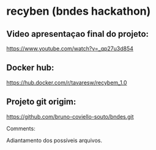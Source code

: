 # recyben (bndes hackathon)

## Video apresentaçao final do projeto:
https://www.youtube.com/watch?v=_qp27u3d854

## Docker hub:
https://hub.docker.com/r/tavaresw/recybem_1.0

## Projeto git origim:
https://github.com/bruno-coviello-souto/bndes.git



Comments:

Adiantamento dos possíveis arquivos.
